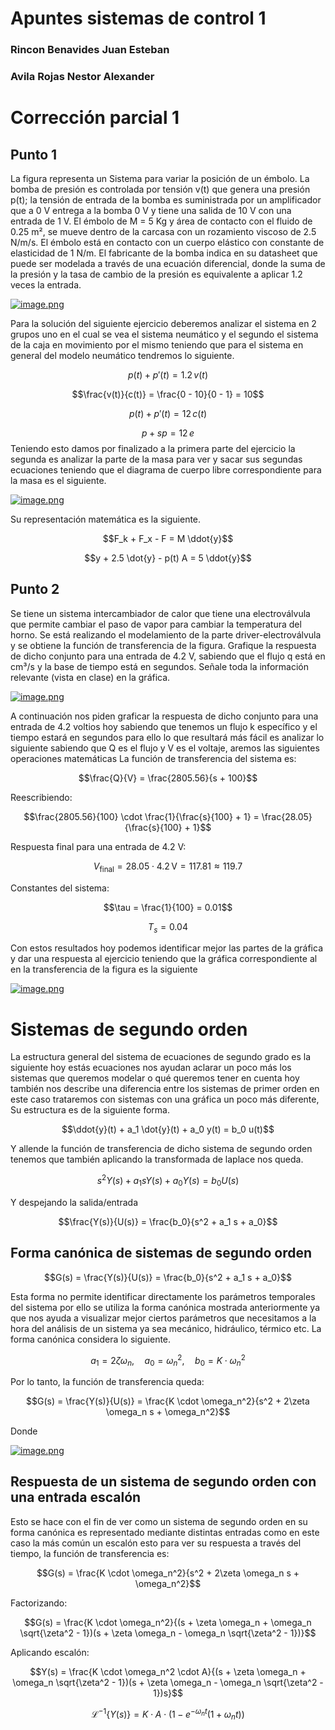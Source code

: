 # Apuntes sistemas de control 1 
### Rincon Benavides Juan Esteban 
### Avila Rojas Nestor Alexander 
# Corrección parcial 1 
## Punto 1
La figura representa un Sistema para variar la posición de un émbolo. La bomba de presión es controlada por tensión v(t) que genera una presión p(t); la tensión de entrada de la bomba es suministrada por un amplificador que a 0 V entrega a la bomba 0 V y tiene una salida de 10 V con una entrada de 1 V. El émbolo de M = 5 Kg y área de contacto con el fluido de 0.25 m², se mueve dentro de la carcasa con un rozamiento viscoso de 2.5 N/m/s. El émbolo está en contacto con un cuerpo elástico con constante de elasticidad de 1 N/m. El fabricante de la bomba indica en su datasheet que puede ser modelada a través de una ecuación diferencial, donde la suma de la presión y la tasa de cambio de la presión es equivalente a aplicar 1.2 veces la entrada.

[![image.png](https://i.postimg.cc/cCp5bkt4/image.png)](https://postimg.cc/LgVTqTVr)

Para la solución del siguiente ejercicio deberemos analizar el sistema en 2 grupos uno en el cual se vea el sistema neumático y el segundo el sistema de la caja en movimiento por el mismo teniendo que para el sistema en general del modelo neumático tendremos lo siguiente.

$$p(t) + p'(t) = 1.2 \, v(t)$$

$$\frac{v(t)}{c(t)} = \frac{0 - 10}{0 - 1} = 10$$

$$p(t) + p'(t) = 12 \, c(t)$$

$$p + s p = 12 \, e$$
Teniendo esto damos por finalizado a la primera parte del ejercicio la segunda es analizar la parte de la masa para ver y sacar sus segundas ecuaciones teniendo que el diagrama de cuerpo libre correspondiente para la masa es el siguiente.

[![image.png](https://i.postimg.cc/15KjHB5P/image.png)](https://postimg.cc/xcc5jKzF)

Su representación matemática es la siguiente.

$$F_k + F_x - F = M \ddot{y}$$

$$y + 2.5 \dot{y} - p(t) A = 5 \ddot{y}$$

## Punto 2
Se tiene un sistema intercambiador de calor que tiene una electroválvula que permite cambiar el paso de vapor para cambiar la temperatura del horno. Se está realizando el modelamiento de la parte driver-electroválvula y se obtiene la función de transferencia de la figura. Grafique la respuesta de dicho conjunto para una entrada de 4.2 V, sabiendo que el flujo q está en cm³/s y la base de tiempo está en segundos. Señale toda la información relevante (vista en clase) en la gráfica.

[![image.png](https://i.postimg.cc/gjsHvMyT/image.png)](https://postimg.cc/MfcBwmF7)

A continuación nos piden graficar la respuesta de dicho conjunto para una entrada de 4.2 voltios hoy sabiendo que tenemos un flujo k específico y el tiempo estará en segundos para ello lo que resultará más fácil es analizar lo siguiente sabiendo que Q es el flujo y V es el voltaje, aremos las siguientes operaciones matemáticas
La función de transferencia del sistema es:

$$\frac{Q}{V} = \frac{2805.56}{s + 100}$$

Reescribiendo:

$$\frac{2805.56}{100} \cdot \frac{1}{\frac{s}{100} + 1} = \frac{28.05}{\frac{s}{100} + 1}$$

Respuesta final para una entrada de 4.2 V:

$$V_{\text{final}} = 28.05 \cdot 4.2 \, \text{V} = 117.81 \approx 119.7$$

Constantes del sistema:

$$\tau = \frac{1}{100} = 0.01$$

$$T_s = 0.04$$

Con estos resultados hoy podemos identificar mejor las partes de la gráfica y dar una respuesta al ejercicio teniendo que la gráfica correspondiente al en la transferencia de la figura es la siguiente

[![image.png](https://i.postimg.cc/2j0W7BRM/image.png)](https://postimg.cc/LhZhH5s3)

# Sistemas de segundo orden 
La estructura general del sistema de ecuaciones de segundo grado es la siguiente hoy estás ecuaciones nos ayudan aclarar un poco más los sistemas que queremos modelar o qué queremos tener en cuenta hoy también nos describe una diferencia entre los sistemas de primer orden en este caso trataremos con sistemas con una gráfica un poco más diferente, Su estructura es de la siguiente forma.

$$\ddot{y}(t) + a_1 \dot{y}(t) + a_0 y(t) = b_0 u(t)$$

Y allende la función de transferencia de dicho sistema de segundo orden tenemos que también aplicando la transformada de laplace nos queda.

$$s^2 Y(s) + a_1 s Y(s) + a_0 Y(s) = b_0 U(s)$$

Y despejando la salida/entrada

$$\frac{Y(s)}{U(s)} = \frac{b_0}{s^2 + a_1 s + a_0}$$

## Forma canónica de sistemas de segundo orden 

$$G(s) = \frac{Y(s)}{U(s)} = \frac{b_0}{s^2 + a_1 s + a_0}$$

Esta forma no permite identificar directamente los parámetros temporales del sistema por ello se utiliza la forma canónica mostrada anteriormente ya que nos ayuda a visualizar mejor ciertos parámetros que necesitamos a la hora del análisis de un sistema ya sea mecánico, hidráulico, térmico etc. La forma canónica considera lo siguiente.

$$a_1 = 2\zeta \omega_n, \quad a_0 = \omega_n^2, \quad b_0 = K \cdot \omega_n^2$$

Por lo tanto, la función de transferencia queda:

$$G(s) = \frac{Y(s)}{U(s)} = \frac{K \cdot \omega_n^2}{s^2 + 2\zeta \omega_n s + \omega_n^2}$$

Donde 

[![image.png](https://i.postimg.cc/c4mdnfpt/image.png)](https://postimg.cc/vc4RRxHG)

## Respuesta de un sistema de segundo orden con una entrada escalón
Esto se hace con el fin de ver como un sistema de segundo orden en su forma canónica es representado mediante distintas entradas como en este caso la más común un escalón esto para ver su respuesta a través del tiempo, la función de transferencia es:

$$G(s) = \frac{K \cdot \omega_n^2}{s^2 + 2\zeta \omega_n s + \omega_n^2}$$

Factorizando:

$$G(s) = \frac{K \cdot \omega_n^2}{(s + \zeta \omega_n + \omega_n \sqrt{\zeta^2 - 1})(s + \zeta \omega_n - \omega_n \sqrt{\zeta^2 - 1})}$$

Aplicando escalón:

$$Y(s) = \frac{K \cdot \omega_n^2 \cdot A}{(s + \zeta \omega_n + \omega_n \sqrt{\zeta^2 - 1})(s + \zeta \omega_n - \omega_n \sqrt{\zeta^2 - 1})s}$$


$$\mathcal{L}^{-1}\{Y(s)\} = K \cdot A \cdot \left(1 - e^{-\omega_n t} (1 + \omega_n t)\right)$$

